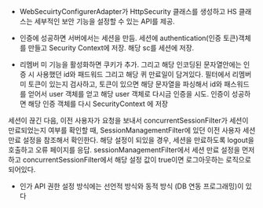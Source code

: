 - WebSecuirtyConfigurerAdapter가 HttpSecurity 클래스를 생성하고 HS 클래스는 세부적인 보안 기능을 설정할 수 있는 API를 제공.

- 인증에 성공하면 서버에서는 세션을 만듬. 세션에 authentication(인증 토큰)객체를 만들고 Security Context에 저장.
해당 sc를 세션에 저장.

- 리멤버 미 기능을 활성화하면 쿠키가 추가. 그리고 해당 인코딩된 문자열안에는 인증 시 사용했던 id와 패드워드 그리고 해당 퀴
만료일이 담겨있다.
필터에서 리멤버 미 토큰이 있는지 검사하고, 토큰이 있으면 해당 문자열을 파싱해서 id와 패스워드를 얻어서 user 객체를 얻고 해당 
user 객체로 다시금 인증을 시도.
인증이 성공하면 해당 인증 객체를 다시 SecurityContext 에 저장

세션이 끊긴 다음, 이전 사용자가 요청을 보내서 concurrentSessionFilter가 세션이 만료되었는지 여부를 확인할 때, SessionManagementFilter에 있던 이전 사용자 세션 만료 설정을 참조해서 확인한다.
해당 설정이 되있을 경우, 세션을 만료하도록 logout을 호출하고 오류 페이지를 응답.
sessionManagementFilter에서 세션 만료 설정을 먼저하고 concurrentSessionFilter에서 해당 설정 값이 true이면 로그아웃하는 로직으로 되어있다.

- 인가 API 권한 설정 방식에는 선언적 방식와 동적 방식 (DB 연동 프로그래밍)이 있다
